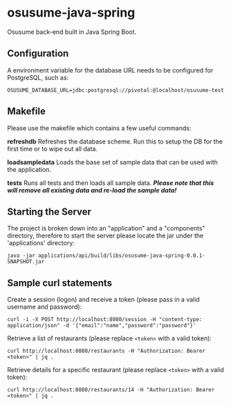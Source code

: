 # osusume-java-spring
Osusume back-end built in Java Spring Boot.

## Configuration
A environment variable for the database URL needs to be configured for PostgreSQL, such as:

`OSUSUME_DATABASE_URL=jdbc:postgresql://pivotal:@localhost/osusume-test`

## Makefile
Please use the makefile which contains a few useful commands:

**refreshdb** Refreshes the database scheme. Run this to setup the DB for the first time or to wipe out all data.

**loadsampledata** Loads the base set of sample data that can be used with the application.

**tests** Runs all tests and then loads all sample data. ***Please note that this will remove all existing data and re-load the sample data!***

## Starting the Server
The project is broken down into an "application" and a "components" directory, therefore to start the server please locate the jar under the 'applications' directory:

`java -jar applications/api/build/libs/osusume-java-spring-0.0.1-SNAPSHOT.jar`

## Sample curl statements

Create a session (logon) and receive a token (please pass in a valid username and password):

`curl -i -X POST http://localhost:8080/session -H "content-type: application/json" -d '{"email":"name","password":"password"}'`

Retrieve a list of restaurants (please replace `<token>` with a valid token):

`curl http://localhost:8080/restaurants -H "Authorization: Bearer <token>" | jq .`

Retrieve details for a specific restaurant (please replace `<token>` with a valid token):

`curl http://localhost:8080/restaurants/14 -H "Authorization: Bearer <token>" | jq .`
